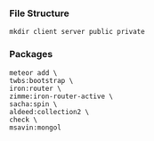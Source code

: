 ### File Structure

```
mkdir client server public private
```

### Packages

```
meteor add \
twbs:bootstrap \
iron:router \
zimme:iron-router-active \
sacha:spin \
aldeed:collection2 \
check \
msavin:mongol
```
